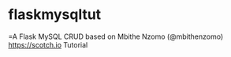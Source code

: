 # flaskmysqltut

=A Flask MySQL CRUD based on Mbithe Nzomo (@mbithenzomo) https://scotch.io Tutorial
